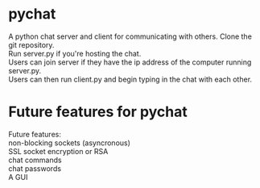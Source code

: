 # pychat
A python chat server and client for communicating with others.
Clone the git repository. \
Run server.py if you're hosting the chat. \
Users can join server if they have the ip address of the computer running server.py. \
Users can then run client.py and begin typing in the chat with each other. 

# Future features for pychat
Future features:\
non-blocking sockets (asyncronous)\
SSL socket encryption or RSA\
chat commands\
chat passwords\
A GUI
